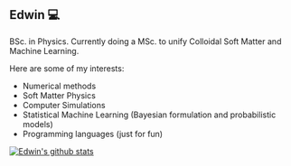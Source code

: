 ## Edwin :computer:

BSc. in Physics. Currently doing a MSc. to unify Colloidal Soft Matter and Machine Learning.

Here are some of my interests:

- Numerical methods
- Soft Matter Physics
- Computer Simulations
- Statistical Machine Learning (Bayesian formulation and probabilistic models)
- Programming languages (just for fun)

[![Edwin's github stats](https://github-readme-stats.vercel.app/api?username=edwinb-ai)](https://github.com/anuraghazra/github-readme-stats)
